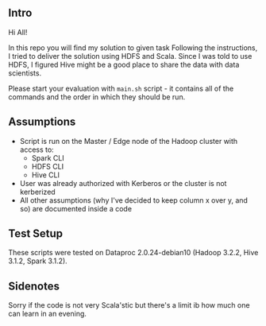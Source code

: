 ## Intro
Hi All!

In this repo you will find my solution to given task
Following the instructions, I tried to deliver the solution using HDFS and Scala.
Since I was told to use HDFS, I figured Hive might be a good place to share the data with data scientists.

Please start your evaluation with `main.sh` script - it contains all of the commands and the order in which they should be run.
## Assumptions
- Script is run on the Master / Edge node of the Hadoop cluster with access to:
    - Spark CLI
    - HDFS CLI
    - Hive CLI
- User was already authorized with Kerberos or the cluster is not kerberized
- All other assumptions (why I've decided to keep column x over y, and so) are documented inside a code

## Test Setup
These scripts were tested on Dataproc 2.0.24-debian10 (Hadoop 3.2.2, Hive 3.1.2, Spark 3.1.2).

## Sidenotes
Sorry if the code is not very Scala'stic but there's a limit ib how much one can learn in an evening.